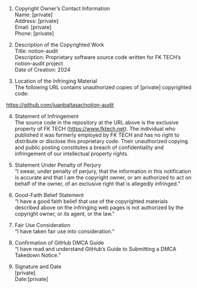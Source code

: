 1. Copyright Owner’s Contact Information  
Name: [private]  
Address: [private]  
Email: [private]  
Phone: [private]  

2. Description of the Copyrighted Work  
Title: notion-audit  
Description: Proprietary software source code written for FK TECH’s notion-audit project  
Date of Creation: 2024

3. Location of the Infringing Material  
The following URL contains unauthorized copies of [private] copyrighted code:

https://github.com/juanbaltasar/notion-audit

4. Statement of Infringement  
The source code in the repository at the URL above is the exclusive property of FK TECH (https://www.fktech.net). The individual who published it was formerly employed by FK TECH and has no right to distribute or disclose this proprietary code. Their unauthorized copying and public posting constitutes a breach of confidentiality and infringement of our intellectual property rights.

5. Statement Under Penalty of Perjury  
“I swear, under penalty of perjury, that the information in this notification is accurate and that I am the copyright owner, or am authorized to act on behalf of the owner, of an exclusive right that is allegedly infringed.”

6. Good-Faith Belief Statement  
“I have a good faith belief that use of the copyrighted materials described above on the infringing web pages is not authorized by the copyright owner, or its agent, or the law.”

7. Fair Use Consideration  
“I have taken fair use into consideration.”

8. Confirmation of GitHub DMCA Guide  
“I have read and understand GitHub’s Guide to Submitting a DMCA Takedown Notice.”

9. Signature and Date  
[private]  
Date:[private]
